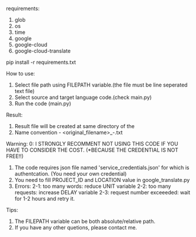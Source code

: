 requirements:
1. glob
2. os
3. time
4. google
5. google-cloud
6. google-cloud-translate

pip install -r requirements.txt

How to use:
1. Select file path using FILEPATH variable.(the file must be line seperated text file)
2. Select source and target language code.(check main.py)
3. Run the code (main.py)

Result:
1. Result file will be created at same directory of the
2. Name convention - <original_filename>_<sourcecode>-<targetcode>.txt

Warning:
0: I STRONGLY RECOMMENT NOT USING THIS CODE IF YOU HAVE TO CONSIDER THE COST. (*BECAUSE THE CREDENTIAL IS NOT FREE!!)
1. The code requires json file named 'service_credentials.json' for which is authentcation. (You need your own credential)
2. You need to fill PROJECT_ID and LOCATION value in google_translate.py
3. Errors:
   2-1: too many words: reduce UNIT variable
   2-2: too many requests: increase DELAY variable
   2-3: request number exceeeded: wait for 1-2 hours and retry it.

Tips:
1. The FILEPATH variable can be both absolute/relative path.
2. If you have any other quetions, please contact me.
